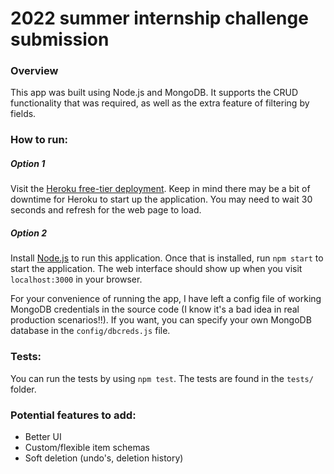 # 2022 summer internship challenge submission

### Overview
This app was built using Node.js and MongoDB. It supports the CRUD functionality that was required, as well as the extra feature of filtering by fields.

### How to run:
##### Option 1
Visit the [Heroku free-tier deployment](https://shop-app-2022-internship.herokuapp.com/). Keep in mind there may be a bit of downtime for Heroku to start up the application. You may need to wait 30 seconds and refresh for the web page to load.

##### Option 2
Install [Node.js](https://nodejs.org/en/download/) to run this application. Once that is installed, run ```npm start``` to start the application. The web interface should show up when you visit ```localhost:3000``` in your browser.

For your convenience of running the app, I have left a config file of working MongoDB credentials in the source code (I know it's a bad idea in real production scenarios!!). If you want, you can specify your own MongoDB database in the ```config/dbcreds.js``` file.

### Tests:
You can run the tests by using ```npm test```. The tests are found in the ```tests/``` folder.

### Potential features to add:
- Better UI
- Custom/flexible item schemas
- Soft deletion (undo's, deletion history)
